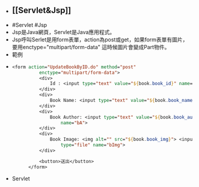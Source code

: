 - ## [[Servlet&Jsp]]
- #Servlet #Jsp
- Jsp是Java網頁，Servlet是Java應用程式。
- Jsp呼叫Serlet是用form表單，action為post或get，如果form表單有圖片，要用enctype="multipart/form-data" 這時候圖片會變成Part物件。
- 範例
- ```Jsp
  <form action="UpdateBookByID.do" method="post"
  			enctype="multipart/form-data">
  			<div>
  				Id : <input type="text" value="${book.book_id}" name="bId">
  			</div>
  			<div>
  				Book Name: <input type="text" value="${book.book_name}" name="bName">
  			</div>
  			<div>
  				Book Author: <input type="text" value="${book.book_author}"
  					name="bA">
  			</div>
  			<div>
  				Book Image: <img alt="" src="${book.book_img}"> <input
  					type="file" name="bImg">
  			</div>
  
  			<button>送出</button>
  		</form>
  ```
- Servlet